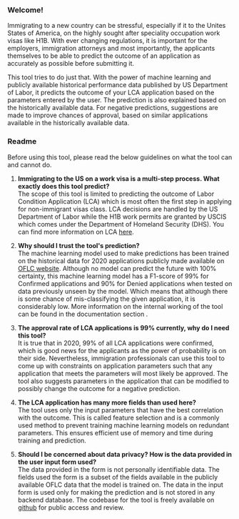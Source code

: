 ### Welcome!
Immigrating to a new country can be stressful, especially if it to the Unites States of America, on the highly sought after speciality occupation work visas like H1B. With ever changing regulations, it is important for the employers, immigration attorneys and most importantly, the applicants themselves to be able to predict the outcome of an application as accurately as possible before submitting it.

This tool tries to do just that. With the power of machine learning and publicly available historical performance data published by US Department of Labor, it predicts the outcome of your LCA application based on the parameters entered by the user. The prediction is also explained based on the historically available data. For negative predictions, suggestions are made to improve chances of approval, based on similar applications available in the historically available data. 

### Readme
Before using this tool, please read the below guidelines on what the tool can and cannot do.  
1. **Immigrating to the US on a work visa is a multi-step process. What exactly does this tool predict?**  
The scope of this tool is limited to predicting the outcome of Labor Condition Application (LCA) which is most often the first step in applying for non-immigrant visas class. LCA decisions are handled by the US Department of Labor while the H1B work permits are granted by USCIS which comes under the Department of Homeland Security (DHS). You can find more information on LCA [here](https://en.wikipedia.org/wiki/Labor_Condition_Application#:~:text=The%20Labor%20Condition%20Application%20(LCA,1B%20for%20workers%20from%20Australia)).  

2. **Why should I trust the tool's prediction?**  
The machine learning model used to make predictions has been trained on the historical data for 2020 applications publicly made available on [OFLC website](https://www.dol.gov/agencies/eta/foreign-labor/performance). Although no model can predict the future with 100% certainty, this machine learning model has a F1-score of 99% for Confirmed applications and 90% for Denied applications when tested on data previously unseen by the model. Which means that although there is some chance of mis-classifying the given application, it is considerably low. More information on the internal working of the tool can be found in the documentation section <insert link here>.

3. **The approval rate of LCA applications is 99% currently, why do I need this tool?**  
It is true that in 2020, 99% of all LCA applications were confirmed, which is good news for the applicants as the power of probability is on their side. Nevertheless, immigration professionals can use this tool to come up with constraints on application parameters such that any application that meets the parameters will most likely be approved. The tool also suggests parameters in the application that can be modified to possibly change the outcome for a negative prediction.  

4. **The LCA application has many more fields than used here?**  
The tool uses only the input parameters that have the best correlation with the outcome. This is called feature selection and is a commonly used method to prevent training machine learning models on redundant parameters. This ensures efficient use of memory and time during training and prediction.

5. **Should I be concerned about data privacy? How is the data provided in the user input form used?**  
The data provided in the form is not personally identifiable data. The fields used the form is a subset of the fields available in the publicly available OFLC data that the model is trained on. The data in the input form is used only for making the prediction and is not stored in any backend database. The codebase for the tool is freely available on [github](https://github.com/sharsulkar/H1B_LCA_outcome_prediction) for public access and review.

